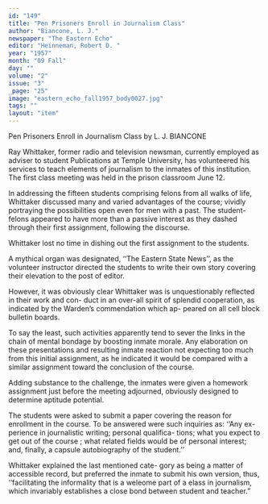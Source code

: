 ```yaml
---
id: "149"
title: "Pen Prisoners Enroll in Journalism Class"
author: "Biancone, L. J."
newspaper: "The Eastern Echo"
editor: "Heinneman, Robert D. "
year: "1957"
month: "09 Fall"
day: ""
volume: "2"
issue: "3"
_page: "25"
image: "eastern_echo_fall1957_body0027.jpg"
tags: ""
layout: "item"
---
```

Pen Prisoners
Enroll in Journalism Class
by L. J. BIANCONE

Ray Whittaker, former radio and television
newsman, currently employed as adviser to student
Publications at Temple University, has volunteered
his services to teach elements of journalism to the
inmates of this institution. The first class meeting
was held in the prison classroom June 12.

In addressing the fifteen students comprising
felons from all walks of life, Whittaker discussed
many and varied advantages of the course; vividly
portraying the possibilities open even for men with
a past. The student-felons appeared to have more
than a passive interest as they dashed through their
first assignment, following the discourse.

Whittaker lost no time in dishing out the first
assignment to the students.

A mythical organ was designated, ‘‘The Eastern
State News’’, as the volunteer instructor directed
the students to write their own story covering their
elevation to the post of editor.

However, it was obviously clear Whittaker was
is unquestionably reflected in their work and con-
duct in an over-all spirit of splendid cooperation, as
indicated by the Warden’s commendation which ap-
peared on all cell block bulletin boards.

To say the least, such activities apparently tend
to sever the links in the chain of mental bondage
by boosting inmate morale. Any elaboration on
these presentations and resulting inmate reaction
not expecting too much from this initial assignment,
as he indicated it would be compared with a similar
assignment toward the conclusion of the course.

Adding substance to the challenge, the inmates
were given a homework assignment just before the
meeting adjourned, obviously designed to determine
aptitude potential.

The students were asked to submit a paper
covering the reason for enrollment in the course.
To be answered were such inquiries as: ‘‘Any ex-
perience in journalistic writing; personal qualifica-
tions; what you expect to get out of the course ; what
related fields would be of personal interest; and,
finally, a capsule autobiography of the student.’’

Whittaker explained the last mentioned cate-
gory as being a matter of accessible record, but
preferred the inmate to submit his own version,
thus, ‘‘facilitating the informality that is a weleome
part of a elass in journalism, which invariably
establishes a close bond between student and
teacher.”
